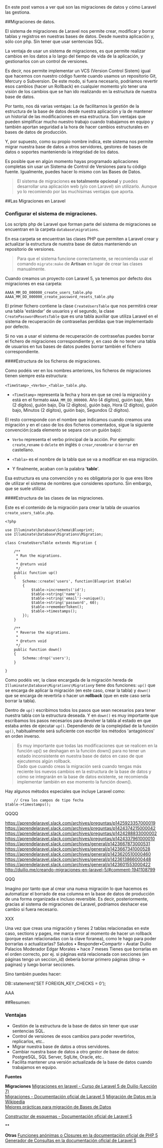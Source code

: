 En este post vamos a ver qué son las migraciones de datos y cómo Laravel las gestiona.

##Migraciones de datos.

El sistema de migraciones de Laravel nos permite crear, modificar y borrar tablas y registros en nuestras bases de datos. Desde nuestra aplicación y, sólo con php. Sin tener que usar sentencias SQL.

La ventaja de usar un sistema de migraciones, es que permite realizar cambios en los datos a lo largo del tiempo de vida de la aplicación, y gestionarlos con un control de versiones. 

Es decir, nos permite implementar un VCS (Version Control Sistem) igual que hacemos con nuestro código fuente cuando usamos un repositorio Git, Mercury o Subversion. De este modo, si fuera necesario, podríamos revertir esos cambios (hacer un Rollback) en cualquier momento y/o tener una visión de los cambios que se han ido realizando en la estructura de nuestra base de datos.

Por tanto, nos dá varias ventajas: La de facilitarnos la gestión de la estructura de la base de datos desde nuestra aplicación y la de mantener un historial de las modificaciones en esa estructura. Son ventajas que pueden simplificar mucho nuestro trabajo cuando trabajamos en equipo y también aportan seguridad a la hora de hacer cambios estructurales en bases de datos de producción.

Y, por supuesto, como su propio nombre indica, este sistema nos permite migrar nuestra base de datos a otros servidores, gestores de bases de datos o soportes manteniendo la integridad de los datos.

Es posible que en algún momento hayas programado aplicaciones completas sin usar un Sistema de Control de Versiones para tu código fuente. Igualmente, puedes hacer lo mismo con las Bases de Datos. 

> El sistema de migraciones **es totalmente opcional** y puedes desarrollar una aplicación web (y/o con Laravel) sin utilizarlo. Aunque yo lo recomiendo por las muchísimas ventajas que aporta.

##Las Migraciones en Laravel
### Configurar el sistema de migraciones.

Los scripts php de Laravel que forman parte del sistema de migraciones se encuentran en la carpeta `database\migrations`.

En esa carpeta se encuentran las clases PHP que permiten a Laravel crear y actualizar la estructura de nuestra base de datos manteniendo un repositorio de versiones. 

> Para que el sistema funcione correctamente, se recomienda usar el comando `migrate:make` de __Artisan__ en lugar de crear las clases manualmente.

Cuando creamos un proyecto con Laravel 5, ya tenemos por defecto dos migraciones en esa carpeta:

```
AAAA_MM_DD_000000_create_users_table.php
AAAA_MM_DD_000000_create_password_resets_table.php
```
	
El primer fichero contiene la clase `CreateUsersTable` que nos permitirá crear una tabla 'estándar' de usuarios y el segundo, la clase `CreatePasswordResetsTable` que es una tabla auxiliar que utiliza Laravel en el sistema de recuperación de contraseñas perdidas que trae implementado por defecto.

Si no vas a usar el sistema de recuperación de contraseñas puedes borrar el fichero de migraciones correspondiente y, en caso de no tener una tabla de usuarios en tus bases de datos puedes borrar también el fichero correspondiente.

####Estructura de los ficheros de migraciones.

Como podéis ver en los nombres anteriores, los ficheros de migraciones tienen siempre esta estructura: 

`<TimeStamp>_<Verbo>_<Tabla>_table.php`.

- `<TimeStamp>` representa la fecha y hora en que se creó la migración y está en el formato `AAAA_MM_DD_000000`. Año (4 dígitos), guión bajo, Mes (2 dígitos), guión bajo, Día (2 dígitos), guión bajo, Hora (2 dígitos), guión bajo, Minutos (2 dígitos), guión bajo, Segundos (2 dígitos).

El resto corresponde con el nombre que indicamos cuando creamos una migración y en el caso de los dos ficheros comentados, sigue la siguiente convención:(cada elemento se separa con un guión bajo):
 
- `Verbo` representa el verbo principal de la acción. Por ejemplo: `create`,`rename` o `delete` en inglés o `crear`,`renombrar` o `borrar` en castellano.

- `<Tabla>` es el nombre de la tabla que se va a modificar en esa migración.

- Y finalmente, acaban con la palabra '__table__'.

Esa estructura es una convención y no es obligatoria por lo que eres libre de utilizar el sistema de nombres que consideres oportuno. Sin embargo, 
 que se suele utilizar.

####Estructura de las clases de las migraciones.

Este es el contenido de la migración para crear la tabla de usuarios `create_users_table.php`.

	<?php

	use Illuminate\Database\Schema\Blueprint;
	use Illuminate\Database\Migrations\Migration;

	class CreateUsersTable extends Migration {

		/**
		 * Run the migrations.
		 *
		 * @return void
		 */
		public function up()
		{
			Schema::create('users', function(Blueprint $table)
			{
				$table->increments('id');
				$table->string('name');
				$table->string('email')->unique();
				$table->string('password', 60);
				$table->rememberToken();
				$table->timestamps();
			});
		}

		/**
		 * Reverse the migrations.
		 *
		 * @return void
		 */
		public function down()
		{
			Schema::drop('users');
		}

	}
 
Como podéis ver, la clase encargada de la migración hereda de `Illuminate\Database\Migrations\Migration`y tiene dos funciones: `up()` que se encarga de aplicar la migración (en este caso, crear la tabla) y `down()` que se encarga de revertirla o hacer un __rollback__ (que en este caso sería borrar la tabla).

Dentro de `up()` escribimos todos los pasos que sean necesarios para tener nuestra tabla con la estructura deseada. Y en `down()` es muy importante que escribamos los pasos necesarios para devolver la tabla al estado en que estaba antes de ejecutar `up()`. Dependiendo de la complejidad de la función `up()`, habitualmente será suficiente con escribir los métodos 'antagónicos' en orden inverso.

> Es muy importante que todas las modificaciones que se realicen en la función up() se deshagan en la función down() para no tener un estado inconsistente en nuestra base de datos en caso de que ejecutemos algún rollback.  
Dado que cuando creas la migración será cuando tengas más reciente los nuevos cambios en la estructura de la base de datos y cómo se integrarán en la base de datos existente, se recomienda implementar también en ese momento la función down().


Hay algunos métodos especiales que incluye Laravel como:

		// Crea los campos de tipo fecha 
	$table->timestamps();


QQQQ



https://aprendelaravel.slack.com/archives/preguntas/p1425923357000019
https://aprendelaravel.slack.com/archives/preguntas/p1424374215000042
https://aprendelaravel.slack.com/archives/preguntas/p1424288833000002
https://aprendelaravel.slack.com/archives/preguntas/p1424337961000010
https://aprendelaravel.slack.com/archives/general/p1423667873000531
https://aprendelaravel.slack.com/archives/general/p1423667341000528
https://aprendelaravel.slack.com/archives/general/p1423620510000460
https://aprendelaravel.slack.com/archives/general/p1423613866000448
https://aprendelaravel.slack.com/archives/general/p1423601553000422
http://duilio.me/creando-migraciones-en-laravel-5/#comment-1941108799

QQQ

Imagino por tanto que al crear una nueva migración lo que hacemos es automatizar el borrado de esa columna en la base de datos de producción de una forma organizada e incluso reversible. Es decir, posteriormente, gracias al sistema de migraciones de Laravel, podríamos deshacer ese cambio si fuera necesario.

XXX

Una vez que creas una migración y tienes 2 tablas relacionadas en este caso, sections y pages, me marca error al momento de hacer un rollback (porque estan relacionadas con la clave foranea), como le hago para poder borrarlas o actualizarlas? Saludos
 • Responder•Compartir › 
Avatar
Duilio Palacios Moderador  Edgar Morales • hace 7 meses
Tienes que borrarlas en el orden correcto, por ej. si páginas está relacionada con secciones (en páginas tengo un seccion_id) debería borrar primero páginas (drop -> paginas) y luego borrar secciones.

Sino también puedes hacer:

DB::statement('SET FOREIGN_KEY_CHECKS = 0');

AAA

##Resumen:
### Ventajas

* Gestión de la estructura de la base de datos sin tener que usar sentencias SQL.
* Control de versiones de esos cambios para poder revertirlos, replicarlos, etc..
* Migrar nuestra base de datos a otros servidores.
* Cambiar nuestra base de datos a otro gestor de base de datos: PostgreSQL, SQL Server, SqlLite, Oracle, etc..
* Facilita mantener una versión actualizada de la base de datos cuando trabajamos en equipo.


**Fuentes**

**Migraciones**
[Migraciones en laravel - Curso de Laravel 5 de Duilio (Lección 7)](http://duilio.me/migraciones-en-laravel/)   
[Migraciones - Documentación oficial de Laravel 5](http://laravel.montogeek.co/5.0/migrations)
[Migración de Datos en la Wikipedia](http://es.wikipedia.org/wiki/Migraci%C3%B3n_de_datos)  
[Mejores prácticas para migración de Bases de Datos](http://es.slideshare.net/carlosgruiz.arahat/mejores-prcticas-para-migracin-de-bases-de-datos)  

[Constructor de esquemas - Documentación oficial de Laravel 5](http://laraveles.com/docs/5.0/schema)

**

**Otras**
[Funciones anónimas o Closures en la documentación oficial de PHP 5](http://php.net/manual/es/functions.anonymous.php)  
[Generador de Consultas en la documentación oficial de Laravel 5](http://laraveles.com/docs/5.0/queries)

